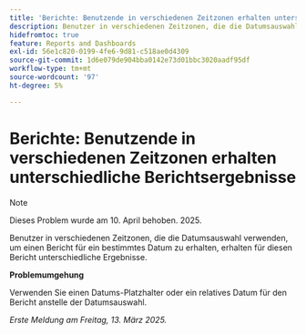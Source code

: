 ```yaml
---
title: 'Berichte: Benutzende in verschiedenen Zeitzonen erhalten unterschiedliche Berichtsergebnisse'
description: Benutzer in verschiedenen Zeitzonen, die die Datumsauswahl verwenden, um einen Bericht für ein bestimmtes Datum zu erhalten, erhalten für diesen Bericht unterschiedliche Ergebnisse.
hidefromtoc: true
feature: Reports and Dashboards
exl-id: 56e1c820-0199-4fe6-9d81-c518ae0d4309
source-git-commit: 1d6e079de904bba0142e73d01bbc3020aadf95df
workflow-type: tm+mt
source-wordcount: '97'
ht-degree: 5%

---
```


# Berichte: Benutzende in verschiedenen Zeitzonen erhalten unterschiedliche Berichtsergebnisse

>[!NOTE]
>
>Dieses Problem wurde am 10. April behoben. 2025.

Benutzer in verschiedenen Zeitzonen, die die Datumsauswahl verwenden, um einen Bericht für ein bestimmtes Datum zu erhalten, erhalten für diesen Bericht unterschiedliche Ergebnisse.

**Problemumgehung**

Verwenden Sie einen Datums-Platzhalter oder ein relatives Datum für den Bericht anstelle der Datumsauswahl.

_Erste Meldung am Freitag, 13. März 2025._

